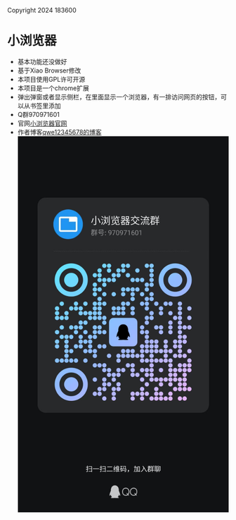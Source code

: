 Copyright 2024 183600
# 小浏览器
- 基本功能还没做好
- 基于Xiao Browser修改
- 本项目使用GPL许可开源
- 本项目是一个chrome扩展
- 弹出弹窗或者显示侧栏，在里面显示一个浏览器，有一排访问网页的按钮，可以从书签里添加
- Q群970971601
- 官网[小浏览器官网](https://minibrowser7.wordpress.com/)
- 作者博客[qwe12345678的博客](https://qwe12345678.pages.dev/)
![QQ群](qq.jpeg)
